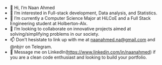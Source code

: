 - 👋 Hi, I’m Naan Ahmed
- 👀 I’m interested in Full-stack development, Data analysis, and Statistics.
- 🌱 I’m currently a Computer Science Major at HiLCoE and a Full Stack Engineering student at Holberton-Alx.
- 💞️ I’m looking to collaborate on innovative projects aimed at solving/simplifying problems in our society.
- 📫 Don't hesistate to link up with me at naanahmed.na@gmail.com and @nbjrr on Telegram.
- 💞️ Message me on LinkedIn(https://www.linkedin.com/in/naanahmed) if you are a clean code enthusiast and looking to build your portfolio.

<!---
naanahmed/naanahmed is a ✨ special ✨ repository because its `README.md` (this file) appears on your GitHub profile.
You can click the Preview link to take a look at your changes.
--->
